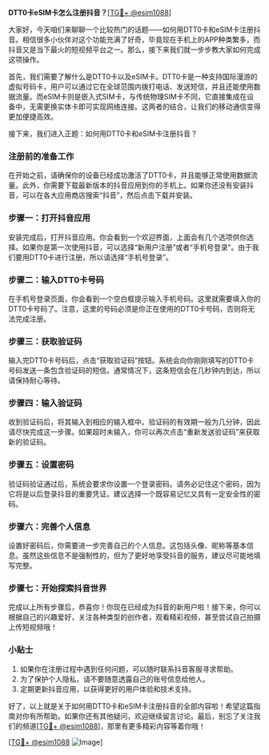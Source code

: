 **DTT0卡eSIM卡怎么注册抖音？**[[TG💪+ @esim1088](https://t.me/s/esim1088)]

大家好，今天咱们来聊聊一个比较热门的话题——如何用DTT0卡和eSIM卡注册抖音。相信很多小伙伴对这个功能充满了好奇，毕竟现在手机上的APP种类繁多，而抖音又是当下最火的短视频平台之一。那么，接下来我们就一步步教大家如何完成这项操作。

首先，我们需要了解什么是DTT0卡以及eSIM卡。DTT0卡是一种支持国际漫游的虚拟号码卡，用户可以通过它在全球范围内拨打电话、发送短信，并且还能使用数据流量。而eSIM卡则是嵌入式SIM卡，与传统物理SIM卡不同，它直接集成在设备中，无需更换实体卡即可实现网络连接。这两者的结合，让我们的移动通信变得更加便捷高效。

接下来，我们进入正题：如何用DTT0卡和eSIM卡注册抖音？

### 注册前的准备工作

在开始之前，请确保你的设备已经成功激活了DTT0卡，并且能够正常使用数据流量。此外，你需要下载最新版本的抖音应用到你的手机上。如果你还没有安装抖音，可以在各大应用商店搜索“抖音”，然后点击下载并安装。

### 步骤一：打开抖音应用

安装完成后，打开抖音应用。你会看到一个欢迎界面，上面会有几个选项供你选择。如果你是第一次使用抖音，可以选择“新用户注册”或者“手机号登录”。由于我们要用DTT0卡进行注册，所以请选择“手机号登录”。

### 步骤二：输入DTT0卡号码

在手机号登录页面，你会看到一个空白框提示输入手机号码。这里就需要填入你的DTT0卡号码了。注意，这里的号码必须是你正在使用的DTT0卡号码，否则将无法完成注册。

### 步骤三：获取验证码

输入完DTT0卡号码后，点击“获取验证码”按钮。系统会向你刚刚填写的DTT0卡号码发送一条包含验证码的短信。通常情况下，这条短信会在几秒钟内到达，所以请保持耐心等待。

### 步骤四：输入验证码

收到验证码后，将其输入到相应的输入框中。验证码的有效期一般为几分钟，因此请尽快完成这一步骤。如果超时未输入，你可以再次点击“重新发送验证码”来获取新的验证码。

### 步骤五：设置密码

验证码验证通过后，系统会要求你设置一个登录密码。请务必记住这个密码，因为它将是以后登录抖音的重要凭证。建议选择一个既容易记忆又具有一定安全性的密码。

### 步骤六：完善个人信息

设置好密码后，你需要进一步完善自己的个人信息。这包括头像、昵称等基本信息。虽然这些信息不是强制性的，但为了更好地享受抖音的服务，建议尽可能地填写完整。

### 步骤七：开始探索抖音世界

完成以上所有步骤后，恭喜你！你现在已经成为抖音的新用户啦！接下来，你可以根据自己的兴趣爱好，关注各种类型的创作者，观看精彩视频，甚至尝试自己拍摄上传短视频哦！

### 小贴士

1. 如果你在注册过程中遇到任何问题，可以随时联系抖音客服寻求帮助。
2. 为了保护个人隐私，请不要随意透露自己的账号信息给他人。
3. 定期更新抖音应用，以获得更好的用户体验和技术支持。

好了，以上就是关于如何用DTT0卡和eSIM卡注册抖音的全部内容啦！希望这篇指南对你有所帮助。如果你还有其他疑问，欢迎继续留言讨论。最后，别忘了关注我们的频道[[TG💪+ @esim1088](https://t.me/s/esim1088)]，那里有更多精彩内容等着你哦！

[[TG💪+ @esim1088](https://t.me/s/esim1088) ![Image](https://i.postimg.cc/4NQfJmqS/Snipaste-2025-05-13-00-14-12.png)]